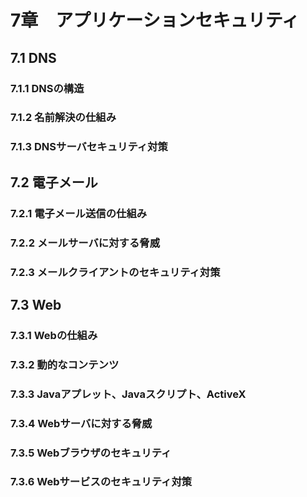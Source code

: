 # 7章　アプリケーションセキュリティ
## 7.1 DNS
### 7.1.1 DNSの構造
### 7.1.2 名前解決の仕組み
### 7.1.3 DNSサーバセキュリティ対策

## 7.2 電子メール
### 7.2.1 電子メール送信の仕組み
### 7.2.2 メールサーバに対する脅威
### 7.2.3 メールクライアントのセキュリティ対策

## 7.3 Web
### 7.3.1 Webの仕組み
### 7.3.2 動的なコンテンツ
### 7.3.3 Javaアプレット、Javaスクリプト、ActiveX
### 7.3.4 Webサーバに対する脅威
### 7.3.5 Webブラウザのセキュリティ
### 7.3.6 Webサービスのセキュリティ対策
